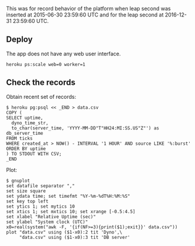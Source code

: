 This was for record behavior of the platform when leap second was inserted at 2015-06-30 23:59:60 UTC and for the leap second at 2016-12-31 23:59:60 UTC.

## Deploy
The app does not have any web user interface.

```
heroku ps:scale web=0 worker=1
```

## Check the records
Obtain recent set of records:

```
$ heroku pg:psql << _END > data.csv
COPY (
SELECT uptime,
  dyno_time_str,
  to_char(server_time, 'YYYY-MM-DD"T"HH24:MI:SS.US"Z"') as db_server_time
FROM ticks
WHERE created_at > NOW() - INTERVAL '1 HOUR' AND source LIKE '%:burst'
ORDER BY uptime
) TO STDOUT WITH CSV;
_END
```

Plot:

```
$ gnuplot
set datafile separator ","
set size square
set ydata time; set timefmt "%Y-%m-%dT%H:%M:%S"
set key top left
set ytics 1; set mytics 10
set xtics 1; set mxtics 10; set xrange [-0.5:4.5]
set xlabel "Relative Uptime (sec)"
set ylabel "System clock (UTC)"
x0=real(system("awk -F, '{if(NF>=3){print($1);exit}}' data.csv"))
plot "data.csv" using ($1-x0):2 tit 'Dyno',\
     "data.csv" using ($1-x0):3 tit 'DB server'
```
